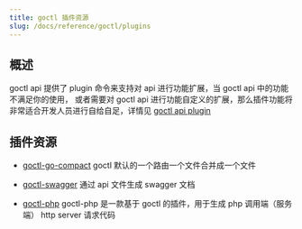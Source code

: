 ```yaml
---
title: goctl 插件资源
slug: /docs/reference/goctl/plugins
---
```


## 概述

goctl api 提供了 plugin 命令来支持对 api 进行功能扩展，当 goctl api 中的功能不满足你的使用，
或者需要对 goctl api 进行功能自定义的扩展，那么插件功能将非常适合开发人员进行自给自足，详情见
<a href="/docs/tutorials/cli/api#plugin" target="_blank">goctl api plugin</a>

## 插件资源

- [goctl-go-compact](https://github.com/zeromicro/goctl-go-compact)
  goctl 默认的一个路由一个文件合并成一个文件

- [goctl-swagger](https://github.com/zeromicro/goctl-swagger)
  通过 api 文件生成 swagger 文档

- [goctl-php](https://github.com/zeromicro/goctl-php)
  goctl-php 是一款基于 goctl 的插件，用于生成 php 调用端（服务端） http server 请求代码